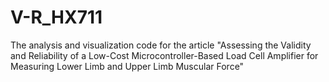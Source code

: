 # V-R_HX711
The analysis and visualization code for the article "Assessing the Validity and Reliability of a Low-Cost Microcontroller-Based Load Cell Amplifier for Measuring Lower Limb and Upper Limb Muscular Force"

